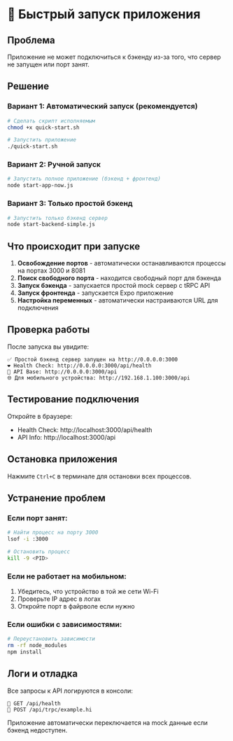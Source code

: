 # 🚀 Быстрый запуск приложения

## Проблема
Приложение не может подключиться к бэкенду из-за того, что сервер не запущен или порт занят.

## Решение

### Вариант 1: Автоматический запуск (рекомендуется)
```bash
# Сделать скрипт исполняемым
chmod +x quick-start.sh

# Запустить приложение
./quick-start.sh
```

### Вариант 2: Ручной запуск
```bash
# Запустить полное приложение (бэкенд + фронтенд)
node start-app-now.js
```

### Вариант 3: Только простой бэкенд
```bash
# Запустить только бэкенд сервер
node start-backend-simple.js
```

## Что происходит при запуске

1. **Освобождение портов** - автоматически останавливаются процессы на портах 3000 и 8081
2. **Поиск свободного порта** - находится свободный порт для бэкенда
3. **Запуск бэкенда** - запускается простой mock сервер с tRPC API
4. **Запуск фронтенда** - запускается Expo приложение
5. **Настройка переменных** - автоматически настраиваются URL для подключения

## Проверка работы

После запуска вы увидите:
```
✅ Простой бэкенд сервер запущен на http://0.0.0.0:3000
❤️ Health Check: http://0.0.0.0:3000/api/health
📡 API Base: http://0.0.0.0:3000/api
🌐 Для мобильного устройства: http://192.168.1.100:3000/api
```

## Тестирование подключения

Откройте в браузере:
- Health Check: http://localhost:3000/api/health
- API Info: http://localhost:3000/api

## Остановка приложения

Нажмите `Ctrl+C` в терминале для остановки всех процессов.

## Устранение проблем

### Если порт занят:
```bash
# Найти процесс на порту 3000
lsof -i :3000

# Остановить процесс
kill -9 <PID>
```

### Если не работает на мобильном:
1. Убедитесь, что устройство в той же сети Wi-Fi
2. Проверьте IP адрес в логах
3. Откройте порт в файрволе если нужно

### Если ошибки с зависимостями:
```bash
# Переустановить зависимости
rm -rf node_modules
npm install
```

## Логи и отладка

Все запросы к API логируются в консоли:
```
📡 GET /api/health
📡 POST /api/trpc/example.hi
```

Приложение автоматически переключается на mock данные если бэкенд недоступен.